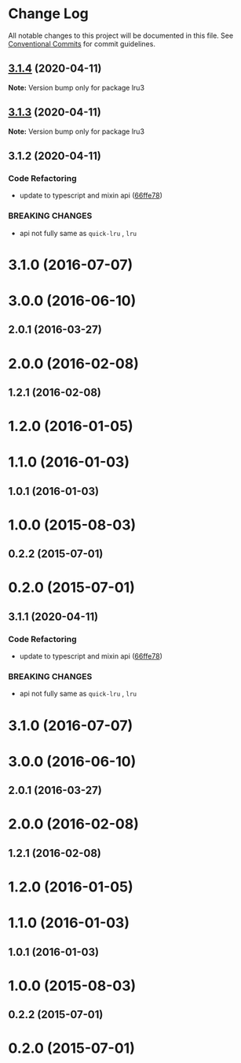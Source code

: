 # Change Log

All notable changes to this project will be documented in this file.
See [Conventional Commits](https://conventionalcommits.org) for commit guidelines.

## [3.1.4](https://github.com/bluelovers/lru/compare/lru3@3.1.3...lru3@3.1.4) (2020-04-11)

**Note:** Version bump only for package lru3





## [3.1.3](https://github.com/bluelovers/lru/compare/lru3@3.1.2...lru3@3.1.3) (2020-04-11)

**Note:** Version bump only for package lru3





## 3.1.2 (2020-04-11)


### Code Refactoring

* update to typescript and mixin api ([66ffe78](https://github.com/bluelovers/lru/commit/66ffe788e43b55a3bdea4d8f26425cac7a390538))


### BREAKING CHANGES

* api not fully same as `quick-lru` , `lru`



# 3.1.0 (2016-07-07)



# 3.0.0 (2016-06-10)



## 2.0.1 (2016-03-27)



# 2.0.0 (2016-02-08)



## 1.2.1 (2016-02-08)



# 1.2.0 (2016-01-05)



# 1.1.0 (2016-01-03)



## 1.0.1 (2016-01-03)



# 1.0.0 (2015-08-03)



## 0.2.2 (2015-07-01)



# 0.2.0 (2015-07-01)





## 3.1.1 (2020-04-11)


### Code Refactoring

* update to typescript and mixin api ([66ffe78](https://github.com/bluelovers/lru/commit/66ffe788e43b55a3bdea4d8f26425cac7a390538))


### BREAKING CHANGES

* api not fully same as `quick-lru` , `lru`



# 3.1.0 (2016-07-07)



# 3.0.0 (2016-06-10)



## 2.0.1 (2016-03-27)



# 2.0.0 (2016-02-08)



## 1.2.1 (2016-02-08)



# 1.2.0 (2016-01-05)



# 1.1.0 (2016-01-03)



## 1.0.1 (2016-01-03)



# 1.0.0 (2015-08-03)



## 0.2.2 (2015-07-01)



# 0.2.0 (2015-07-01)
